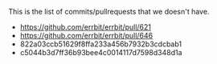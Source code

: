This is the list of commits/pullrequests that we doesn't have.

* https://github.com/errbit/errbit/pull/621
* https://github.com/errbit/errbit/pull/646
* 822a03ccb51629f8ffa233a456b7932b3cdcbab1
* c5044b3d7ff36b93bee4c0014117d7598d348d1a
